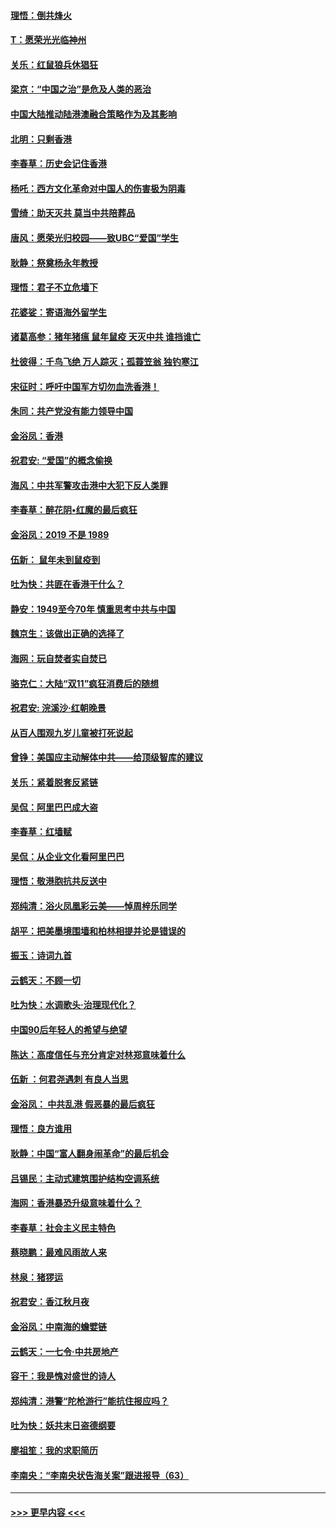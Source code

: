 #### [理悟：倒共烽火](../pages/nsc993/n11668844.md?t=11211144) 
#### [T：愿荣光光临神州](../pages/nsc993/n11668421.md?t=11211144) 
#### [关乐：红鼠狼兵休猖狂](../pages/nsc993/n11668378.md?t=11211144) 
#### [梁京：“中国之治”是危及人类的恶治](../pages/nsc993/n11668328.md?t=11211144) 
#### [中国大陆推动陆港澳融合策略作为及其影响](../pages/nsc993/n11668157.md?t=11211144) 
#### [北明：只剩香港](../pages/nsc993/n11668002.md?t=11211144) 
#### [李春草：历史会记住香港](../pages/nsc993/n11667927.md?t=11211144) 
#### [杨吒：西方文化革命对中国人的伤害极为阴毒](../pages/nsc993/n11664521.md?t=11211144) 
#### [雪绮：助天灭共 莫当中共陪葬品](../pages/nsc993/n11662650.md?t=11211144) 
#### [唐风：愿荣光归校园——致UBC“爱国”学生](../pages/nsc993/n11662194.md?t=11211144) 
#### [耿静：祭奠杨永年教授](../pages/nsc993/n11662514.md?t=11211144) 
#### [理悟：君子不立危墙下](../pages/nsc993/n11662172.md?t=11211144) 
#### [花婆娑：寄语海外留学生](../pages/nsc993/n11662121.md?t=11211144) 
#### [诸葛高参：猪年猪瘟 鼠年鼠疫 天灭中共 谁挡谁亡](../pages/nsc993/n11661980.md?t=11211144) 
#### [杜彼得：千鸟飞绝 万人踪灭；孤蓑笠翁 独钓寒江](../pages/nsc993/n11661170.md?t=11211144) 
#### [宋征时：呼吁中国军方切勿血洗香港！](../pages/nsc993/n11415318.md?t=11211144) 
#### [朱同：共产党没有能力领导中国](../pages/nsc993/n11660421.md?t=11211144) 
#### [金浴凤：香港](../pages/nsc993/n11660419.md?t=11211144) 
#### [祝君安: “爱国”的概念偷换](../pages/nsc993/n11659706.md?t=11211144) 
#### [海风：中共军警攻击港中大犯下反人类罪](../pages/nsc993/n11659632.md?t=11211144) 
#### [李春草：醉花阴•红魔的最后疯狂](../pages/nsc993/n11659287.md?t=11211144) 
#### [金浴凤：2019 不是 1989](../pages/nsc993/n11657663.md?t=11211144) 
#### [伍新： 鼠年未到鼠疫到](../pages/nsc993/n11655098.md?t=11211144) 
#### [吐为快：共匪在香港干什么？](../pages/nsc993/n11654891.md?t=11211144) 
#### [静安：1949至今70年 慎重思考中共与中国](../pages/nsc993/n11651244.md?t=11211144) 
#### [魏京生：该做出正确的选择了](../pages/nsc993/n11653084.md?t=11211144) 
#### [海网：玩自焚者实自焚已](../pages/nsc993/n11652423.md?t=11211144) 
#### [骆克仁：大陆“双11”疯狂消费后的随想](../pages/nsc993/n11652305.md?t=11211144) 
#### [祝君安: 浣溪沙·红朝晚景](../pages/nsc993/n11652258.md?t=11211144) 
#### [从百人围观九岁儿童被打死说起](../pages/nsc993/n11651030.md?t=11211144) 
#### [曾铮：美国应主动解体中共——给顶级智库的建议](../pages/nsc993/n11649888.md?t=11211144) 
#### [关乐：紧着脱套反紧链](../pages/nsc993/n11649069.md?t=11211144) 
#### [吴侃：阿里巴巴成大盗](../pages/nsc993/n11645523.md?t=11211144) 
#### [李春草：红墙赋](../pages/nsc993/n11646389.md?t=11211144) 
#### [吴侃：从企业文化看阿里巴巴](../pages/nsc993/n11645476.md?t=11211144) 
#### [理悟：敬港胞抗共反送中](../pages/nsc993/n11645466.md?t=11211144) 
#### [郑纯清：浴火凤凰彩云美——悼周梓乐同学](../pages/nsc993/n11645155.md?t=11211144) 
#### [胡平：把美墨境围墙和柏林相提并论是错误的](../pages/nsc993/n11645134.md?t=11211144) 
#### [振玉：诗词九首](../pages/nsc993/n11644081.md?t=11211144) 
#### [云鹤天：不顾一切](../pages/nsc993/n11643508.md?t=11211144) 
#### [吐为快：水调歌头·治理现代化？](../pages/nsc993/n11643485.md?t=11211144) 
#### [中国90后年轻人的希望与绝望](../pages/nsc993/n11642317.md?t=11211144) 
#### [陈达：高度信任与充分肯定对林郑意味着什么](../pages/nsc993/n11641441.md?t=11211144) 
#### [伍新 ：何君尧遇刺 有良人当思](../pages/nsc993/n11641503.md?t=11211144) 
#### [金浴凤： 中共乱港  假恶暴的最后疯狂](../pages/nsc993/n11641495.md?t=11211144) 
#### [理悟：良方谁用](../pages/nsc993/n11641463.md?t=11211144) 
#### [耿静：中国“富人翻身闹革命”的最后机会](../pages/nsc993/n11640655.md?t=11211144) 
#### [吕锡民：主动式建筑围护结构空调系统](../pages/nsc993/n11640168.md?t=11211144) 
#### [海网：香港暴恐升级意味着什么？](../pages/nsc993/n11635904.md?t=11211144) 
#### [李春草：社会主义民主特色](../pages/nsc993/n11634657.md?t=11211144) 
#### [蔡晓鹏：最难风雨故人来](../pages/nsc993/n11633145.md?t=11211144) 
#### [林泉：猪猡运](../pages/nsc993/n11631469.md?t=11211144) 
#### [祝君安：香江秋月夜](../pages/nsc993/n11631440.md?t=11211144) 
#### [金浴凤：中南海的蟾嬖链](../pages/nsc993/n11631290.md?t=11211144) 
#### [云鹤天：一七令·中共房地产](../pages/nsc993/n11630084.md?t=11211144) 
#### [容干：我是愧对盛世的诗人](../pages/nsc993/n11630059.md?t=11211144) 
#### [郑纯清：港警“陀枪游行”能抗住报应吗？](../pages/nsc993/n11629999.md?t=11211144) 
#### [吐为快：妖共末日盗德纲要](../pages/nsc993/n11628610.md?t=11211144) 
#### [廖祖笙：我的求职简历](../pages/nsc993/n11628492.md?t=11211144) 
#### [李南央：“李南央状告海关案”跟进报导（63）](../pages/nsc993/n11627039.md?t=11211144) 

----
#### [ >>> 更早内容 <<< ](../indexes/nsc993-earlier.md)
